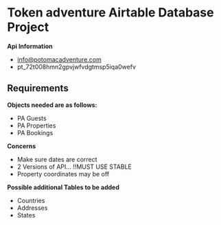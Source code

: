# Token adventure Airtable Database Project

**Api Information**

- info@potomacadventure.com
- pt_72t008hmn2gpvjwfvdgtmsp5iqa0wefv

## Requirements

**Objects needed are as follows:**

- PA Guests
- PA Properties
- PA Bookings

**Concerns**

- Make sure dates are correct
- 2 Versions of API... !!MUST USE STABLE
- Property  coordinates may be off
  
**Possible additional Tables to be added**

- Countries
- Addresses
- States
